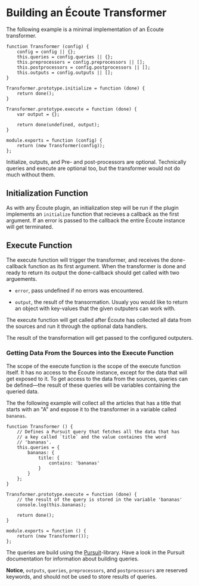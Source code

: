 Building an Écoute Transformer
==============================
The following example is a minimal implementation of an Écoute transformer.

    function Transformer (config) {
        config = config || {};
        this.queries = config.queries || {};
        this.preprocessors = config.preprocessors || [];
        this.postprocessors = config.postprocessors || [];
        this.outputs = config.outputs || [];
    }

    Transformer.prototype.initialize = function (done) {
        return done();
    }

    Transformer.prototype.execute = function (done) {
        var output = {};

        return done(undefined, output);
    }

    module.exports = function (config) {
        return (new Transformer(config));
    };

Initialize, outputs, and Pre- and post-processors are optional. Technically queries and execute are optional too, but the transformer would not do much without them.


## Initialization Function
As with any Écoute plugin, an initialization step will be run if the plugin implements an `initialize` function that recieves a callback as the first argument. If an error is passed to the callback the entire Écoute instance will get terminated.


## Execute Function
The execute function will trigger the transformer, and receives the done-callback function as its first argument. When the transformer is done and ready to return its output the done-callback should get called with two arguements.

  * `error`, pass undefined if no errors was encountered.

  * `output`, the result of the transormation. Usualy you would like to return an object with key-values that the given outputers can work with.

The execute function will get called after Écoute has collected all data from the sources and run it through the optional data handlers.

The result of the transformation will get passed to the configured outputers.


### Getting Data From the Sources into the Execute Function
The scope of the execute function is the scope of the execute function itself. It has no access to the Écoute instance, except for the data that will get exposed to it. To get access to the data from the sources, queries can be defined—the result of these queries will be variables containing the queried data.

The the following example will collect all the articles that has a title that starts with an "A" and expose it to the transformer in a variable called `bananas`.

    function Transformer () {
        // Defines a Pursuit query that fetches all the data that has
        // a key called `title` and the value containes the word
        // 'bananas'.
        this.queries = {
            bananas: {
                title: {
                    contains: 'bananas'
                }
            }
        };
    }

    Transformer.prototype.execute = function (done) {
        // the result of the query is stored in the variable 'bananas'
        console.log(this.bananas);

        return done();
    }

    module.exports = function () {
        return (new Transformer());
    };

The queries are build using the [Pursuit][pursuit]-library. Have a look in the Pursuit documentation for information about building queries.

[pursuit]: https://github.com/gausby/pursuit

**Notice**, `outputs`, `queries`, `preprocessors`, and `postprocessors` are reserved keywords, and should not be used to store results of queries.
